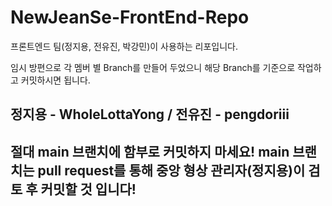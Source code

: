 # NewJeanSe-FrontEnd-Repo

프론트엔드 팀(정지용, 전유진, 박강민)이 사용하는 리포입니다.

임시 방편으로 각 멤버 별 Branch를 만들어 두었으니 해당 Branch를 기준으로 작업하고 커밋하시면 됩니다.

## 정지용 - WholeLottaYong / 전유진 - pengdoriii

## 절대 main 브랜치에 함부로 커밋하지 마세요! main 브랜치는 pull request를 통해 중앙 형상 관리자(정지용)이 검토 후 커밋할 것 입니다!
